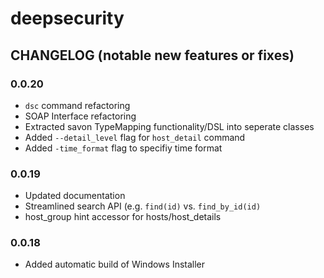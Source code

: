 # deepsecurity

## CHANGELOG (notable new features or fixes)

### 0.0.20

* `dsc` command refactoring
* SOAP Interface refactoring
* Extracted savon TypeMapping functionality/DSL into seperate classes
* Added `--detail_level` flag for `host_detail` command
* Added `-time_format` flag to specifiy time format

### 0.0.19

* Updated documentation
* Streamlined search API (e.g. `find(id)` vs. `find_by_id(id)`
* host_group hint accessor for hosts/host_details


### 0.0.18

* Added automatic build of Windows Installer